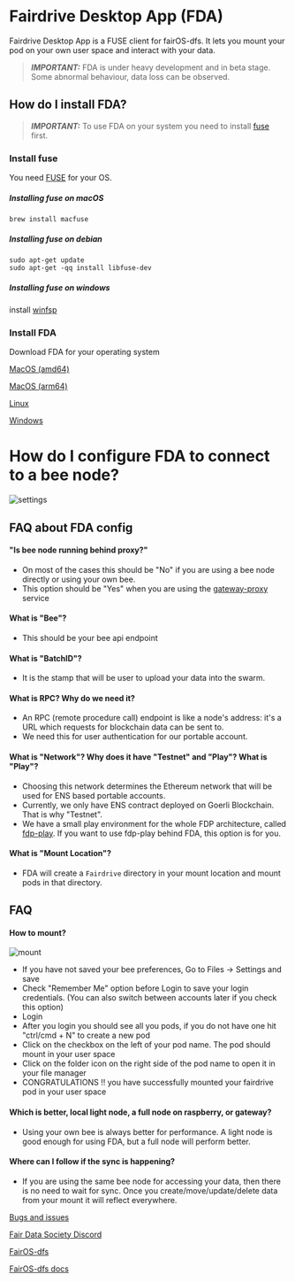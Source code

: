 # Fairdrive Desktop App (FDA)

Fairdrive Desktop App is a FUSE client for fairOS-dfs. It lets you mount your
pod on your own user space and interact with your data. 

> **_IMPORTANT:_**  FDA is under heavy development and in beta stage. Some abnormal behaviour, data loss can be observed.

## How do I install FDA?

> **_IMPORTANT:_**  To use FDA on your system you need to install [fuse](https://www.kernel.org/doc/html/latest/filesystems/fuse.html) first.

### Install fuse

You need [FUSE](http://github.com/libfuse/libfuse) for your OS.

##### Installing fuse on macOS
```
brew install macfuse
```

##### Installing fuse on debian
```
sudo apt-get update
sudo apt-get -qq install libfuse-dev
```

##### Installing fuse on windows
install [winfsp](https://winfsp.dev/rel/)

### Install FDA

Download FDA for your operating system

[MacOS (amd64)](https://github.com/datafund/fairos-fuse/releases/download/v0.1.0-rc5/fairdrive_darwin_amd64.dmg)

[MacOS (arm64)](https://github.com/datafund/fairos-fuse/releases/download/v0.1.0-rc5/fairdrive_darwin_arm64.dmg)

[Linux](https://github.com/datafund/fairos-fuse/releases/download/v0.1.0-rc5/fairdrive_linux)

[Windows](https://github.com/datafund/fairos-fuse/releases/download/v0.1.0-rc5/fairdrive_windows.exe)

# How do I configure FDA to connect to a bee node?

![settings](https://user-images.githubusercontent.com/15252513/206389199-bb8eb981-9b5f-4f88-8cdb-e16ec1b676ed.gif)

## FAQ about FDA config
#### "Is bee node running behind proxy?"

- On most of the cases this should be "No" if you are using a bee node directly or using your own bee.
- This option should be "Yes" when you are using the [gateway-proxy](https://github.com/ethersphere/gateway-proxy) service

#### What is "Bee"?

- This should be your bee api endpoint

#### What is "BatchID"?

- It is the stamp that will be user to upload your data into the swarm.

#### What is RPC? Why do we need it?

- An RPC (remote procedure call) endpoint is like a node's address: it's a URL which requests for blockchain data can be sent to. 
- We need this for user authentication for our portable account.

#### What is "Network"? Why does it have "Testnet" and "Play"? What is "Play"?

- Choosing this network determines the Ethereum network that will be used for ENS based portable accounts.
- Currently, we only have ENS contract deployed on Goerli Blockchain. That is why "Testnet".
- We have a small play environment for the whole FDP architecture, called [fdp-play](https://github.com/fairDataSociety/fdp-play). If you want to use fdp-play behind FDA, this option is for you.  

#### What is "Mount Location"?

- FDA will create a `Fairdrive` directory in your mount location and mount pods in that directory.

## FAQ
#### How to mount?

![mount](https://user-images.githubusercontent.com/15252513/206395147-e9961710-0aa7-49b7-8a9b-a864566c9e83.gif)

- If you have not saved your bee preferences, Go to Files -> Settings and save
- Check "Remember Me" option before Login to save your login credentials. (You can also switch between accounts later if you check this option)
- Login
- After you login you should see all you pods, if you do not have one hit "ctrl/cmd + N" to create a new pod
- Click on the checkbox on the left of your pod name. The pod should mount in your user space
- Click on the folder icon on the right side of the pod name to open it in your file manager
- CONGRATULATIONS !! you have successfully mounted your fairdrive pod in your user space

#### Which is better, local light node, a full node on raspberry, or gateway?

- Using your own bee is always better for performance. A light node is good enough for using FDA, but a full node will perform better.

#### Where can I follow if the sync is happening?

- If you are using the same bee node for accessing your data, then there is no need to wait for sync. 
Once you create/move/update/delete data from your mount it will reflect everywhere.

[Bugs and issues](https://github.com/datafund/fairos-fuse/issues)

[Fair Data Society Discord](https://discord.gg/7qFEtJDghM)

[FairOS-dfs](https://github.com/fairDataSociety/fairOS-dfs)

[FairOS-dfs docs](https://docs.fairos.fairdatasociety.org/docs/)


